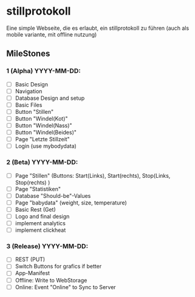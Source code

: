 # stillprotokoll

Eine simple Webseite, die es erlaubt, ein stillprotokoll zu führen (auch als mobile variante, mit offline nutzung)

## MileStones

### 1 (Alpha) YYYY-MM-DD:

- [ ] Basic Design
- [ ] Navigation
- [ ] Database Design and setup
- [ ] Basic Files
- [ ] Button "Stillen"
- [ ] Button "Windel(Kot)"
- [ ] Button "Windel(Nass)"
- [ ] Button "Windel(Beides)"
- [ ] Page "Letzte Stillzeit"
- [ ] Login (use mybodydata)

### 2 (Beta) YYYY-MM-DD:

- [ ] Page "Stillen" (Buttons: Start(Links), Start(rechts), Stop(Links, Stop(rechts) )
- [ ] Page "Statistiken"
- [ ] Database "Should-be"-Values
- [ ] Page "babydata" (weight, size, temperature)
- [ ] Basic Rest (Get)
- [ ] Logo and final design
- [ ] implement analytics
- [ ] implement clickheat

### 3 (Release) YYYY-MM-DD:

- [ ] REST (PUT)
- [ ] Switch Buttons for grafics if better
- [ ] App-Manifest
- [ ] Offline: Write to WebStorage
- [ ] Online: Event "Online" to Sync to Server
